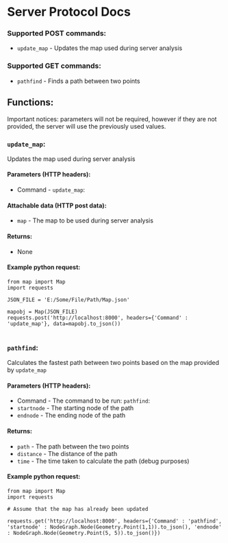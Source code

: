 # Server Protocol Docs

### Supported POST commands:
- `update_map` - Updates the map used during server analysis
### Supported GET commands:
- `pathfind` - Finds a path between two points


## Functions:
Important notices:
parameters will not be required, however if they are not provided, the server will use the previously used values.
### `update_map`:
Updates the map used during server analysis
#### Parameters (HTTP headers):
- Command - `update_map`:
#### Attachable data (HTTP post data):
- `map` - The map to be used during server analysis
#### Returns:
- None
#### Example python request:
```
from map import Map
import requests

JSON_FILE = 'E:/Some/File/Path/Map.json'

mapobj = Map(JSON_FILE)
requests.post('http://localhost:8000', headers={'Command' : 'update_map'}, data=mapobj.to_json())
```

#

### `pathfind`:
Calculates the fastest path between two points based on the map provided by `update_map`
#### Parameters (HTTP headers):
- Command - The command to be run: `pathfind`:
- `startnode` - The starting node of the path
- `endnode` - The ending node of the path
#### Returns:
- `path` - The path between the two points
- `distance` - The distance of the path
- `time` - The time taken to calculate the path (debug purposes)
#### Example python request:
```
from map import Map
import requests

# Assume that the map has already been updated

requests.get('http://localhost:8000', headers={'Command' : 'pathfind', 'startnode' : NodeGraph.Node(Geometry.Point(1,1)).to_json(), 'endnode' : NodeGraph.Node(Geometry.Point(5, 5)).to_json()})
```